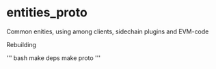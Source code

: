 # entities_proto
Common enities, using among clients, sidechain plugins and EVM-code



Rebuilding

''' bash
make deps
make proto
''' 